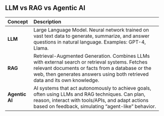 ## LLM vs RAG vs Agentic AI

| Concept      | Description |
|:------------ |:-----------|
| **LLM**      | Large Language Model. Neural network trained on vast text data to generate, summarize, and answer questions in natural language. Examples: GPT-4, Llama. |
| **RAG**      | Retrieval-Augmented Generation. Combines LLMs with external search or retrieval systems. Fetches relevant documents or facts from a database or the web, then generates answers using both retrieved data and its own knowledge. |
| **Agentic AI** | AI systems that act autonomously to achieve goals, often using LLMs and RAG techniques. Can plan, reason, interact with tools/APIs, and adapt actions based on feedback, simulating “agent-like” behavior. |
